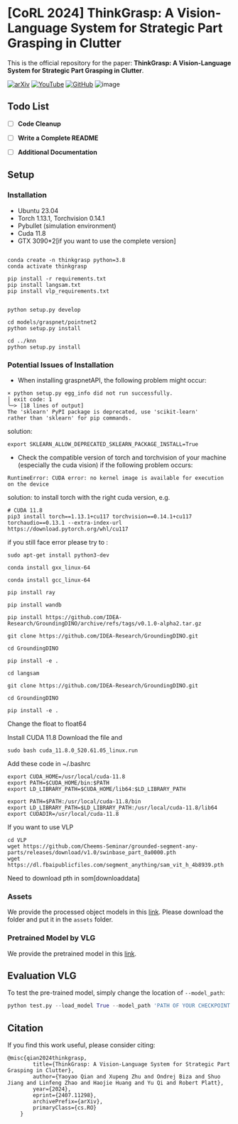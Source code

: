# [CoRL 2024] ThinkGrasp: A Vision-Language System for Strategic Part Grasping in Clutter
This is the official repository for the paper: **ThinkGrasp: A Vision-Language System for Strategic Part Grasping in Clutter**.


[![arXiv](https://img.shields.io/badge/arXiv-%23B31B1B.svg?style=for-the-badge&logo=arXiv&logoColor=white)](https://arxiv.org/abs/2407.11298)
[![YouTube](https://img.shields.io/badge/YouTube-%23FF0000.svg?style=for-the-badge&logo=YouTube&logoColor=white)](https://www.youtube.com/watch?v=o5QHFhI95Qo)
[![GitHub](https://img.shields.io/badge/GitHub-%23121011.svg?style=for-the-badge&logo=GitHub&logoColor=white)](https://github.com/H-Freax/ThinkGrasp)
![image](https://github.com/user-attachments/assets/373caf62-99eb-44f6-a7e6-65d18e05e37e)

## Todo List
- [ ] **Code Cleanup**
- [ ] **Write a Complete README**
- [ ] **Additional Documentation**


## Setup
###  Installation

- Ubuntu 23.04
- Torch 1.13.1, Torchvision 0.14.1
- Pybullet (simulation environment)
- Cuda 11.8
- GTX 3090*2[if you want to use the complete version]

```

conda create -n thinkgrasp python=3.8
conda activate thinkgrasp

pip install -r requirements.txt
pip install langsam.txt
pip install vlp_requirements.txt


python setup.py develop

cd models/graspnet/pointnet2
python setup.py install

cd ../knn
python setup.py install
```

###  Potential Issues of Installation
- When installing graspnetAPI, the following problem might occur:
```
× python setup.py egg_info did not run successfully.
│ exit code: 1
╰─> [18 lines of output]
The 'sklearn' PyPI package is deprecated, use 'scikit-learn'
rather than 'sklearn' for pip commands.
```
solution:
```
export SKLEARN_ALLOW_DEPRECATED_SKLEARN_PACKAGE_INSTALL=True
```
- Check the compatible version of torch and torchvision of your machine (especially the cuda vision) if the following problem occurs:
```
RuntimeError: CUDA error: no kernel image is available for execution on the device
```
solution: to install torch with the right cuda version, e.g.
```
# CUDA 11.8
pip3 install torch==1.13.1+cu117 torchvision==0.14.1+cu117 torchaudio==0.13.1 --extra-index-url https://download.pytorch.org/whl/cu117
```

if you still face error please try to :
```
sudo apt-get install python3-dev

conda install gxx_linux-64

conda install gcc_linux-64

pip install ray

pip install wandb

pip install https://github.com/IDEA-Research/GroundingDINO/archive/refs/tags/v0.1.0-alpha2.tar.gz

git clone https://github.com/IDEA-Research/GroundingDINO.git

cd GroundingDINO

pip install -e .
```
```
cd langsam

git clone https://github.com/IDEA-Research/GroundingDINO.git

cd GroundingDINO

pip install -e .
```

Change the float to float64


Install CUDA 11.8 
Download the file and 
```
sudo bash cuda_11.8.0_520.61.05_linux.run
```

Add these code in ~/.bashrc
```
export CUDA_HOME=/usr/local/cuda-11.8
export PATH=$CUDA_HOME/bin:$PATH
export LD_LIBRARY_PATH=$CUDA_HOME/lib64:$LD_LIBRARY_PATH
```

```
export PATH=$PATH:/usr/local/cuda-11.8/bin
export LD_LIBRARY_PATH=$LD_LIBRARY_PATH:/usr/local/cuda-11.8/lib64
export CUDADIR=/usr/local/cuda-11.8
```

If you want to use VLP
```
cd VLP
wget https://github.com/Cheems-Seminar/grounded-segment-any-parts/releases/download/v1.0/swinbase_part_0a0000.pth
wget https://dl.fbaipublicfiles.com/segment_anything/sam_vit_h_4b8939.pth
```
Need to download pth in som[downloaddata]

### Assets
We provide the processed object models in this [link](https://drive.google.com/drive/folders/10Kyzzhgcnn1WUlQAhUDk9EBmCzk4p-Ar?usp=sharing). Please download the folder and put it in the `assets` folder.

### Pretrained Model by VLG
We provide the pretrained model in this [link](https://drive.google.com/drive/folders/19vsPWWdDoPDuGoRv5tFezaLEtzCPpsgv?usp=sharing). 

## Evaluation VLG
To test the pre-trained model, simply change the location of `--model_path`:

```python
python test.py --load_model True --model_path 'PATH OF YOUR CHECKPOINT FILE'
```

## Citation

If you find this work useful, please consider citing:

```
@misc{qian2024thinkgrasp,
        title={ThinkGrasp: A Vision-Language System for Strategic Part Grasping in Clutter},
        author={Yaoyao Qian and Xupeng Zhu and Ondrej Biza and Shuo Jiang and Linfeng Zhao and Haojie Huang and Yu Qi and Robert Platt},
        year={2024},
        eprint={2407.11298},
        archivePrefix={arXiv},
        primaryClass={cs.RO}
    }
```
